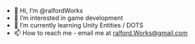 - 👋 Hi, I’m @ralfordWorks
- 👀 I’m interested in game development
- 🌱 I’m currently learning Unity Entities / DOTS
- 📫 How to reach me - email me at ralford.Works@gmail.com

<!---
ralfordWorks/ralfordWorks is a ✨ special ✨ repository because its `README.md` (this file) appears on your GitHub profile.
You can click the Preview link to take a look at your changes.
--->
